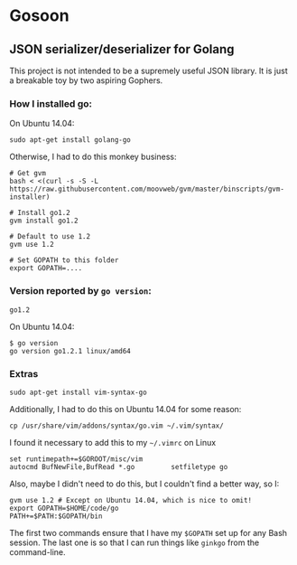 # Gosoon
## JSON serializer/deserializer for Golang

This project is not intended to be a supremely useful JSON library.
It is just a breakable toy by two aspiring Gophers.

### How I installed go:
On Ubuntu 14.04:

```
sudo apt-get install golang-go
```

Otherwise, I had to do this monkey business:

```
# Get gvm
bash < <(curl -s -S -L https://raw.githubusercontent.com/moovweb/gvm/master/binscripts/gvm-installer)

# Install go1.2
gvm install go1.2

# Default to use 1.2
gvm use 1.2

# Set GOPATH to this folder
export GOPATH=....
```

### Version reported by `go version`:
```
go1.2
```

On Ubuntu 14.04:

```
$ go version
go version go1.2.1 linux/amd64
```

### Extras
```
sudo apt-get install vim-syntax-go
```

Additionally, I had to do this on Ubuntu 14.04 for some reason:

```
cp /usr/share/vim/addons/syntax/go.vim ~/.vim/syntax/
```

I found it necessary to add this to my `~/.vimrc` on Linux

    set runtimepath+=$GOROOT/misc/vim
    autocmd BufNewFile,BufRead *.go         setfiletype go

Also, maybe I didn't need to do this, but I couldn't find a better way, so I:

    gvm use 1.2 # Except on Ubuntu 14.04, which is nice to omit!
    export GOPATH=$HOME/code/go
    PATH+=$PATH:$GOPATH/bin

The first two commands ensure that I have my `$GOPATH` set up for any Bash
session. The last one is so that I can run things like `ginkgo` from the
command-line.
